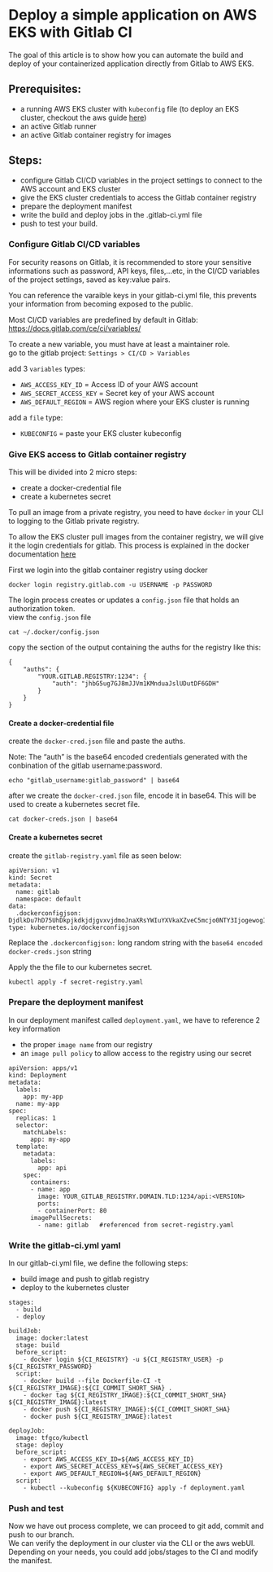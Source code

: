 # Deploy a simple application on AWS EKS with Gitlab CI

The goal of this article is to show how you can automate the build and deploy of your containerized application directly from Gitlab to AWS EKS.

## Prerequisites:
* a running AWS EKS cluster with `kubeconfig` file (to deploy an EKS cluster, checkout the aws guide [here](https://docs.aws.amazon.com/eks/latest/userguide/getting-started.html))
* an active Gitlab runner
* an active Gitlab container registry for images

## Steps:
* configure Gitlab CI/CD variables in the project settings to connect to the AWS account and EKS cluster
* give the EKS cluster credentials to access the Gitlab container registry
* prepare the deployment manifest
* write the build and deploy jobs in the .gitlab-ci.yml file
* push to test your build.

### Configure Gitlab CI/CD variables
For security reasons on Gitlab, it is recommended to store your sensitive informations such as password, API keys, files,...etc, in the CI/CD variables of the project settings, saved as key:value pairs.

You can reference the varaible keys in your gitlab-ci.yml file, this prevents your information from becoming exposed to the public.

Most CI/CD variables are predefined by default in Gitlab: https://docs.gitlab.com/ce/ci/variables/

To create a new variable, you must have at least a maintainer role.\
go to the gitlab project: `Settings > CI/CD > Variables`

add 3 `variables` types:
* `AWS_ACCESS_KEY_ID` = Access ID of your AWS account
* `AWS_SECRET_ACCESS_KEY` = Secret key of your AWS account
* `AWS_DEFAULT_REGION` = AWS region where your EKS cluster is running

add a `file` type:
* `KUBECONFIG` = paste your EKS cluster kubeconfig 

### Give EKS access to Gitlab container registry
This will be divided into 2 micro steps:
* create a docker-credential file
* create a kubernetes secret

To pull an image from a private registry, you need to have `docker` in your CLI to logging to the Gitlab private registry.

To allow the EKS cluster pull images from the container registry, we will give it the login credentials for gitlab.
This process is explained in the docker documentation [here](https://kubernetes.io/docs/tasks/configure-pod-container/pull-image-private-registry/)

First we login into the gitlab container registry using docker
```
docker login registry.gitlab.com -u USERNAME -p PASSWORD
```

The login process creates or updates a `config.json` file that holds an authorization token.\
view the `config.json` file  
```
cat ~/.docker/config.json
```
copy the section of the output containing the auths for the registry like this:
```
{
    "auths": {
        "YOUR.GITLAB.REGISTRY:1234": {
            "auth": "jhbG5ug7GJ8mJJVm1KMnduaJslUDutDF6GDH"
        }
    }
}
```
#### Create a docker-credential file
create the `docker-cred.json` file and paste the auths.

Note: The “auth” is the base64 encoded credentials generated with the conbination of the gitlab username:password.
```
echo "gitlab_username:gitlab_password" | base64
```

after we create the `docker-cred.json` file, encode it in base64. This will be used to create a kubernetes secret file.
```
cat docker-creds.json | base64
```

#### Create a kubernetes secret
create the `gitlab-registry.yaml` file as seen below:
```
apiVersion: v1
kind: Secret
metadata:
  name: gitlab
  namespace: default
data:
  .dockerconfigjson: DjdlkDu7hD75UhDkpjkdkjdjgvxvjdmoJnaXRsYWIuYXVkaXZveC5mcjo0NTY3IjogewogICAgICAgICAgICAgICAgICAiYXV0aC077Jh36ggdysDJjhd322bdcjDhTW5kdWEyTkVURnBuZDIxSE5tdEgiCiAgICAgICAgICB9CiHFvyI87vD5hnMcnMiOiB7CiAgICAgICAgICAiVXNlci1BZ2VudCI6ICJEbZXKuHnnSJDOL5hD4LjEtY2UgKGxpbnV4KSIKICB9Cn0K
type: kubernetes.io/dockerconfigjson
```
Replace the `.dockerconfigjson:` long random string with the `base64 encoded docker-creds.json` string

Apply the the file to our kubernetes secret.
```
kubectl apply -f secret-registry.yaml
```

### Prepare the deployment manifest
In our deployment manifest called `deployment.yaml`, we have to reference 2 key information
* the proper `image name` from our registry
* an `image pull policy` to allow access to the registry using our secret

```
apiVersion: apps/v1
kind: Deployment
metadata:
  labels:
    app: my-app
  name: my-app
spec:
  replicas: 1
  selector:
    matchLabels:
      app: my-app
  template:
    metadata:
      labels:
        app: api
    spec:
      containers:
      - name: app
        image: YOUR_GITLAB_REGISTRY.DOMAIN.TLD:1234/api:<VERSION>
        ports:
        - containerPort: 80
      imagePullSecrets:
        - name: gitlab   #referenced from secret-registry.yaml
```

### Write the gitlab-ci.yml yaml 
In our gitlab-ci.yml file, we define the following steps:
* build image and push to gitlab registry
* deploy to the kubernetes cluster

```
stages:
  - build
  - deploy

buildJob:
  image: docker:latest
  stage: build
  before_script:
    - docker login ${CI_REGISTRY} -u ${CI_REGISTRY_USER} -p ${CI_REGISTRY_PASSWORD} 
  script:
    - docker build --file Dockerfile-CI -t ${CI_REGISTRY_IMAGE}:${CI_COMMIT_SHORT_SHA} .
    - docker tag ${CI_REGISTRY_IMAGE}:${CI_COMMIT_SHORT_SHA} ${CI_REGISTRY_IMAGE}:latest
    - docker push ${CI_REGISTRY_IMAGE}:${CI_COMMIT_SHORT_SHA}
    - docker push ${CI_REGISTRY_IMAGE}:latest

deployJob:
  image: tfgco/kubectl
  stage: deploy
  before_script:
    - export AWS_ACCESS_KEY_ID=${AWS_ACCESS_KEY_ID}
    - export AWS_SECRET_ACCESS_KEY=${AWS_SECRET_ACCESS_KEY}
    - export AWS_DEFAULT_REGION=${AWS_DEFAULT_REGION}
  script:
    - kubectl --kubeconfig ${KUBECONFIG} apply -f deployment.yaml
```

### Push and test
Now we have out process complete, we can proceed to git add, commit and push to our branch.\
We can verify the deployment in our cluster via the CLI or the aws webUI.
Depending on your needs, you could add jobs/stages to the CI and modify the manifest.
